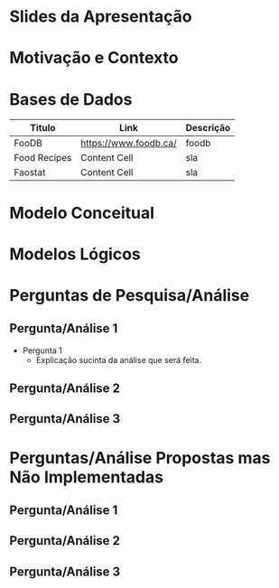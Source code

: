 # Slides da Apresentação

# Motivação e Contexto

# Bases de Dados
| Titulo | Link | Descrição |
| ------ | ---- | --------- |
| FooDB | https://www.foodb.ca/ | foodb |
| Food Recipes | Content Cell  | sla |
| Faostat | Content Cell  | sla |

# Modelo Conceitual

# Modelos Lógicos

# Perguntas de Pesquisa/Análise

## Pergunta/Análise 1
* Pergunta 1
  - Explicação sucinta da análise que será feita.

## Pergunta/Análise 2

## Pergunta/Análise 3

# Perguntas/Análise Propostas mas Não Implementadas

## Pergunta/Análise 1


## Pergunta/Análise 2

## Pergunta/Análise 3
